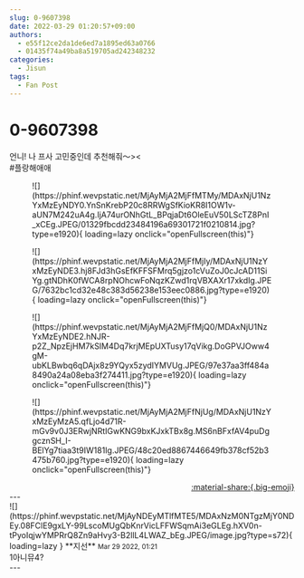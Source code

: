 ```yaml
---
slug: 0-9607398
date: 2022-03-29 01:20:57+09:00
authors:
  - e55f12ce2da1de6ed7a1895ed63a0766
  - 01435f74a49ba8a519705ad242348232
categories:
  - Jisun
tags:
  - Fan Post
---
```


# 0-9607398

<div class="post-container" markdown="1">
<div class="content-container md-sidebar__scrollwrap" markdown="1">

언니! 나 프사 고민중인데 추천해줘〜&gt;&lt;<br>\#플랑해애애
<figure markdown="1">
![](https://phinf.wevpstatic.net/MjAyMjA2MjFfMTMy/MDAxNjU1NzYxMzEyNDY0.YnSnKrebP20c8RRWgSfKioKR8I1OW1v-aUN7M242uA4g.IjA74urONhGtL_BPqjaDt6OleEuV50LScTZ8PnI_xCEg.JPEG/01329fbcdd23484196a69301721f0210814.jpg?type=e1920){ loading=lazy onclick="openFullscreen(this)"}
</figure>

<figure markdown="1">
![](https://phinf.wevpstatic.net/MjAyMjA2MjFfMjIy/MDAxNjU1NzYxMzEyNDE3.hj8FJd3hGsEfKFFSFMrq5gjzo1cVuZoJ0cJcAD11SiYg.gtNDhK0fWCA8rpNOhcwFoNqzKZwd1rqVBXAXr17xkdIg.JPEG/7632bc1cd32e48c383d56238e153eec0886.jpg?type=e1920){ loading=lazy onclick="openFullscreen(this)"}
</figure>

<figure markdown="1">
![](https://phinf.wevpstatic.net/MjAyMjA2MjFfMjQ0/MDAxNjU1NzYxMzEyNDE2.hNJR-p2Z_NpzEjHM7kSIM4Dq7krjMEpUXTusy17qVikg.DoGPVJOww4gM-ubKLBwbq6qDAjx8z9YQyx5zydIYMVUg.JPEG/97e37aa3ff484a8490a24a08eba3f274411.jpg?type=e1920){ loading=lazy onclick="openFullscreen(this)"}
</figure>

<figure markdown="1">
![](https://phinf.wevpstatic.net/MjAyMjA2MjFfNjUg/MDAxNjU1NzYxMzEyMzA5.qfLjo4d71R-mGv9v0J3ERwjNRtIGwKNG9bxKJxkTBx8g.MS6nBFxfAV4puDggcznSH_I-BElYg7tiaa3t9IW181Ig.JPEG/48c20ed8867446649fb378cf52b3475b760.jpg?type=e1920){ loading=lazy onclick="openFullscreen(this)"}
</figure>


</div>
</div>

<div style="text-align: right;" markdown="1">
<a href="https://weverse.io/fromis9/fanpost/0-9607398" style="text-align: right;">:material-share:{.big-emoji}</a>
</div>
---

<div class="comments-container md-sidebar__scrollwrap" markdown="1">
<div class="comment" markdown="1">
<div class='id-container' markdown="1">
![](https://phinf.wevpstatic.net/MjAyNDEyMTlfMTE5/MDAxNzM0NTgzMjY0NDEy.08FClE9gxLY-99LscoMUgQbKnrVicLFFWSqmAi3eGLEg.hXV0n-tPyoIqjwYMPRrQ8Zn9aHvy3-B2llL4LWAZ_bEg.JPEG/image.jpg?type=s72){ loading=lazy }
**<span class="artist">지선</span>** <small>Mar 29 2022, 01:21</small><br>
</div>
<div class='comment-body' markdown="1">
1아니뮤4?
</div>
</div>
</div>
---
